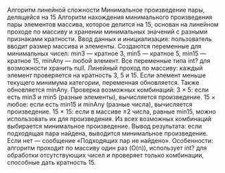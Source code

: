 Алгоритм линейной сложности
Минимальное произведение пары, делящейся на 15
Алгоритм нахождения минимального произведения пары элементов массива, которое делится на 15, основан на линейном проходе по массиву и хранении минимальных значений с разными признаками кратности.
Ввод данных и инициализация: пользователь вводит размер массива и элементы. Создаются переменные для минимальных чисел: min3 — кратное 3, min5 — кратное 5, min15 — кратное 15, minAny — любой элемент. Все переменные типа int? для возможности хранить null.
Линейный проход по массиву: каждый элемент проверяется на кратность 3, 5 и 15. Если элемент меньше текущего минимума категории, переменная обновляется. Также обновляется minAny.
Проверка возможных комбинаций:
3 × 5: если есть min3 и min5 (разные элементы), вычисляется произведение.
15 × любое: если есть min15 и minAny (разные числа), вычисляется произведение.
15 × 15: если в массиве ≥2 числа, равные min15, можно использовать их для произведения.
Из всех возможных комбинаций выбирается минимальное произведение.
Вывод результата: если подходящая пара найдена, выводится минимальное произведение. Если нет — сообщение «Подходящих пар не найдено».
Особенности: алгоритм проходит по массиву один раз (O(n)), использует int? для обработки отсутствующих чисел и проверяет только комбинации, способные дать кратность 15.